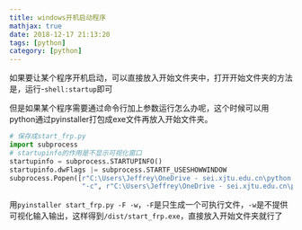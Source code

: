 ```yaml
---
title: windows开机启动程序
mathjax: true
date: 2018-12-17 21:13:20
tags: [python]
category: [python]
---
```


如果要让某个程序开机启动，可以直接放入开始文件夹中，打开开始文件夹的方法是，运行-`shell:startup`即可

但是如果某个程序需要通过命令行加上参数运行怎么办呢，这个时候可以用python通过pyinstaller打包成exe文件再放入开始文件夹。

```python
# 保存成start_frp.py
import subprocess
# startupinfo的作用是不显示可视化窗口
startupinfo = subprocess.STARTUPINFO()
startupinfo.dwFlags |= subprocess.STARTF_USESHOWWINDOW
subprocess.Popen([r"C:\Users\Jeffrey\OneDrive - sei.xjtu.edu.cn\python exercise\frp_0.22.0_windows_amd64\frpc.exe",
                  "-c", r"C:\Users\Jeffrey\OneDrive - sei.xjtu.edu.cn\python exercise\frp_0.22.0_windows_amd64\frpc.ini"],startupinfo=startupinfo).wait()
```

用`pyinstaller start_frp.py -F -w`，`-F`是只生成一个可执行文件，`-w`是不提供可视化输入输出，这样得到`/dist/start_frp.exe`，直接放入开始文件夹就行了

